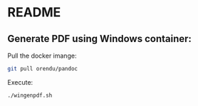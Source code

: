 # README

## Generate PDF using Windows container:
Pull the docker imange:
```bash
git pull orendu/pandoc
```

Execute:
```bash
./wingenpdf.sh
```
